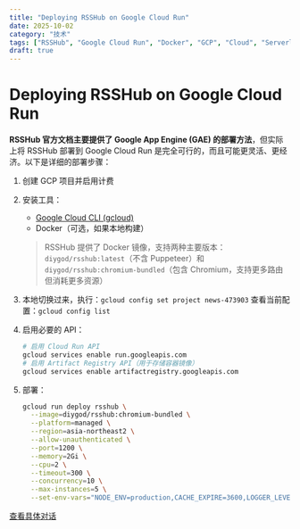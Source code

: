 ```yaml
---
title: "Deploying RSSHub on Google Cloud Run"
date: 2025-10-02
category: "技术"
tags: ["RSSHub", "Google Cloud Run", "Docker", "GCP", "Cloud", "Serverless"]
draft: true
---
```


# Deploying RSSHub on Google Cloud Run

**RSSHub 官方文档主要提供了 Google App Engine (GAE) 的部署方法**，但实际上将 RSSHub 部署到 Google Cloud Run 是完全可行的，而且可能更灵活、更经济。以下是详细的部署步骤：

1. 创建 GCP 项目并启用计费
2. 安装工具：
    * [Google Cloud CLI (gcloud)](https://cloud.google.com/sdk/docs/install)
    * Docker（可选，如果本地构建）

    > RSSHub 提供了 Docker 镜像，支持两种主要版本：`diygod/rsshub:latest`（不含 Puppeteer）和 `diygod/rsshub:chromium-bundled`（包含 Chromium，支持更多路由但消耗更多资源）
3. 本地切换过来，执行：`gcloud config set project news-473903`
    查看当前配置：`gcloud config list`
4. 启用必要的 API：

    ```bash
    # 启用 Cloud Run API
    gcloud services enable run.googleapis.com
    # 启用 Artifact Registry API（用于存储容器镜像）
    gcloud services enable artifactregistry.googleapis.com
    ```
5. 部署：

    ```bash
    gcloud run deploy rsshub \
      --image=diygod/rsshub:chromium-bundled \
      --platform=managed \
      --region=asia-northeast2 \
      --allow-unauthenticated \
      --port=1200 \
      --memory=2Gi \
      --cpu=2 \
      --timeout=300 \
      --concurrency=10 \
      --max-instances=5 \
      --set-env-vars="NODE_ENV=production,CACHE_EXPIRE=3600,LOGGER_LEVEL=info"
    ```


[查看具体对话](https://claude.ai/share/41eec45b-f782-40a2-9852-4322a70cb13d)